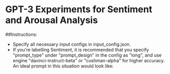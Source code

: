 # GPT-3 Experiments for Sentiment and Arousal Analysis  
##Instructions:  
- Specify all necessary input configs in input_config.json.  
- If you're labelling Sentiment, it is recommended that you specify "prompt_type" under
"prompt_design" in the config as "long", and use engine "davinci-instruct-beta" or 
  "cushman-alpha" for higher accuracy. An ideal prompt in this situation would look like:  
  